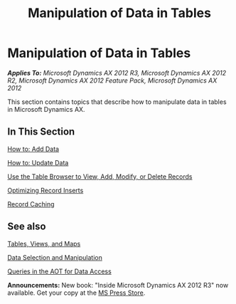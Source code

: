 ﻿---
title: Manipulation of Data in Tables
TOCTitle: Manipulation of Data in Tables
ms:assetid: 1638fec8-7e49-4fc5-9382-b4df31985e5c
ms:mtpsurl: https://msdn.microsoft.com/en-us/library/Gg843811(v=AX.60)
ms:contentKeyID: 35240656
ms.date: 05/18/2015
mtps_version: v=AX.60
---

# Manipulation of Data in Tables 


_**Applies To:** Microsoft Dynamics AX 2012 R3, Microsoft Dynamics AX 2012 R2, Microsoft Dynamics AX 2012 Feature Pack, Microsoft Dynamics AX 2012_

This section contains topics that describe how to manipulate data in tables in Microsoft Dynamics AX.

## In This Section

[How to: Add Data](how-to-add-data.md)

[How to: Update Data](how-to-update-data.md)

[Use the Table Browser to View, Add, Modify, or Delete Records](use-the-table-browser-to-view-add-modify-or-delete-records.md)

[Optimizing Record Inserts](optimizing-record-inserts.md)

[Record Caching](record-caching.md)

## See also

[Tables, Views, and Maps](tables-views-and-maps.md)

[Data Selection and Manipulation](data-selection-and-manipulation.md)

[Queries in the AOT for Data Access](queries-in-the-aot-for-data-access.md)

  
**Announcements:** New book: "Inside Microsoft Dynamics AX 2012 R3" now available. Get your copy at the [MS Press Store](https://www.microsoftpressstore.com/store/inside-microsoft-dynamics-ax-2012-r3-9780735685109).

